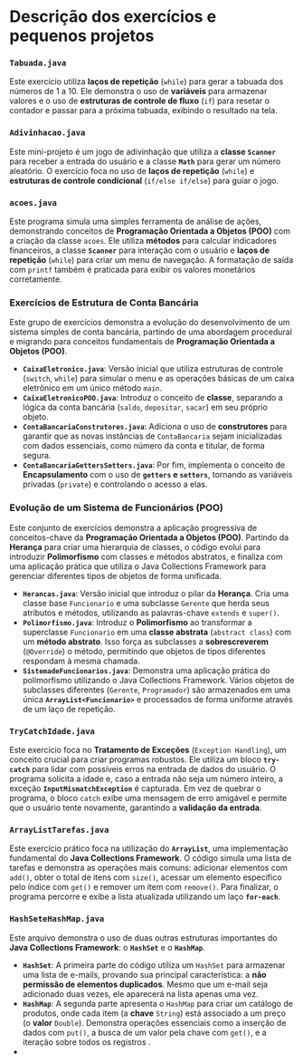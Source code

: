 # Descrição dos exercícios e pequenos projetos

### `Tabuada.java`

Este exercício utiliza **laços de repetição** (`while`) para gerar a tabuada dos números de 1 a 10. Ele demonstra o uso de **variáveis** para armazenar valores e o uso de **estruturas de controle de fluxo** (`if`) para resetar o contador e passar para a próxima tabuada, exibindo o resultado na tela.

### `Adivinhacao.java`

Este mini-projeto é um jogo de adivinhação que utiliza a **classe `Scanner`** para receber a entrada do usuário e a classe **`Math`** para gerar um número aleatório. O exercício foca no uso de **laços de repetição** (`while`) e **estruturas de controle condicional** (`if/else if/else`) para guiar o jogo.

### `acoes.java`

Este programa simula uma simples ferramenta de análise de ações, demonstrando conceitos de **Programação Orientada a Objetos (POO)** com a criação da classe `acoes`. Ele utiliza **métodos** para calcular indicadores financeiros, a classe **`Scanner`** para interação com o usuário e **laços de repetição** (`while`) para criar um menu de navegação. A formatação de saída com `printf` também é praticada para exibir os valores monetários corretamente.

### Exercícios de Estrutura de Conta Bancária

Este grupo de exercícios demonstra a evolução do desenvolvimento de um sistema simples de conta bancária, partindo de uma abordagem procedural e migrando para conceitos fundamentais de **Programação Orientada a Objetos (POO)**.

* **`CaixaEletronico.java`**: Versão inicial que utiliza estruturas de controle (`switch`, `while`) para simular o menu e as operações básicas de um caixa eletrônico em um único método `main`.
* **`CaixaEletronicoPOO.java`**: Introduz o conceito de **classe**, separando a lógica da conta bancária (`saldo`, `depositar`, `sacar`) em seu próprio objeto.
* **`ContaBancariaConstrutores.java`**: Adiciona o uso de **construtores** para garantir que as novas instâncias de `ContaBancaria` sejam inicializadas com dados essenciais, como número da conta e titular, de forma segura.
* **`ContaBancariaGettersSetters.java`**: Por fim, implementa o conceito de **Encapsulamento** com o uso de **`getters` e `setters`**, tornando as variáveis privadas (`private`) e controlando o acesso a elas.

### Evolução de um Sistema de Funcionários (POO)

Este conjunto de exercícios demonstra a aplicação progressiva de conceitos-chave da **Programação Orientada a Objetos (POO)**. Partindo da **Herança** para criar uma hierarquia de classes, o código evolui para introduzir **Polimorfismo** com classes e métodos abstratos, e finaliza com uma aplicação prática que utiliza o Java Collections Framework para gerenciar diferentes tipos de objetos de forma unificada.

* **`Herancas.java`**: Versão inicial que introduz o pilar da **Herança**. Cria uma classe base `Funcionario` e uma subclasse `Gerente` que herda seus atributos e métodos, utilizando as palavras-chave `extends` e `super()`.
* **`Polimorfismo.java`**: Introduz o **Polimorfismo** ao transformar a superclasse `Funcionario` em uma **classe abstrata** (`abstract class`) com um **método abstrato**. Isso força as subclasses a **sobrescreverem** (`@Override`) o método, permitindo que objetos de tipos diferentes respondam à mesma chamada.
* **`SistemadeFuncionarios.java`**: Demonstra uma aplicação prática do polimorfismo utilizando o Java Collections Framework. Vários objetos de subclasses diferentes (`Gerente`, `Programador`) são armazenados em uma única **`ArrayList<Funcionario>`** e processados de forma uniforme através de um laço de repetição.

### `TryCatchIdade.java`

Este exercício foca no **Tratamento de Exceções** (`Exception Handling`), um conceito crucial para criar programas robustos. Ele utiliza um bloco **`try-catch`** para lidar com possíveis erros na entrada de dados do usuário. O programa solicita a idade e, caso a entrada não seja um número inteiro, a exceção **`InputMismatchException`** é capturada. Em vez de quebrar o programa, o bloco `catch` exibe uma mensagem de erro amigável e permite que o usuário tente novamente, garantindo a **validação da entrada**.

### `ArrayListTarefas.java`

Este exercício prático foca na utilização do **`ArrayList`**, uma implementação fundamental do **Java Collections Framework**. O código simula uma lista de tarefas e demonstra as operações mais comuns: adicionar elementos com `add()`, obter o total de itens com `size()`, acessar um elemento específico pelo índice com `get()` e remover um item com `remove()`. Para finalizar, o programa percorre e exibe a lista atualizada utilizando um laço **`for-each`**.

### `HashSeteHashMap.java`

Este arquivo demonstra o uso de duas outras estruturas importantes do **Java Collections Framework**: o **`HashSet`** e o **`HashMap`**.
* **`HashSet`**: A primeira parte do código utiliza um `HashSet` para armazenar uma lista de e-mails, provando sua principal característica: a **não permissão de elementos duplicados**. Mesmo que um e-mail seja adicionado duas vezes, ele aparecerá na lista apenas uma vez.
* **`HashMap`**: A segunda parte apresenta o `HashMap` para criar um catálogo de produtos, onde cada item (a **chave** `String`) está associado a um preço (o **valor** `Double`). Demonstra operações essenciais como a inserção de dados com `put()`, a busca de um valor pela chave com `get()`, e a iteração sobre todos os registros .
* 
